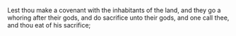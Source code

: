 Lest thou make a covenant with the inhabitants of the land, and they go a whoring after their gods, and do sacrifice unto their gods, and one call thee, and thou eat of his sacrifice;
